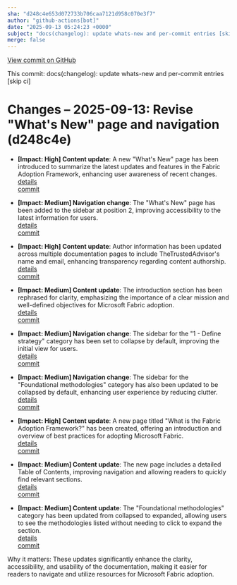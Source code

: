 ```yaml
---
sha: "d248c4e653d072733b706caa7121d958c070e3f7"
author: "github-actions[bot]"
date: "2025-09-13 05:24:23 +0000"
subject: "docs(changelog): update whats-new and per-commit entries [skip ci]"
merge: false
---
```


[View commit on GitHub](https://github.com/TheTrustedAdvisor/FabricAdoptionFramework/commit/d248c4e653d072733b706caa7121d958c070e3f7)

This commit: docs(changelog): update whats-new and per-commit entries [skip ci]

# Changes – 2025-09-13: Revise "What's New" page and navigation (d248c4e)

- **[Impact: High] Content update**: A new "What's New" page has been introduced to summarize the latest updates and features in the Fabric Adoption Framework, enhancing user awareness of recent changes.  
   [details](/docs/about/changes/2025-09-12-5af750a365c0eade184a7aa129bbd5ae0106bcbc)  
   [commit](https://github.com/TheTrustedAdvisor/FabricAdoptionFramework/commit/5af750a365c0eade184a7aa129bbd5ae0106bcbc)

- **[Impact: Medium] Navigation change**: The "What's New" page has been added to the sidebar at position 2, improving accessibility to the latest information for users.  
   [details](/docs/about/changes/2025-09-12-5af750a365c0eade184a7aa129bbd5ae0106bcbc)  
   [commit](https://github.com/TheTrustedAdvisor/FabricAdoptionFramework/commit/5af750a365c0eade184a7aa129bbd5ae0106bcbc)

- **[Impact: High] Content update**: Author information has been updated across multiple documentation pages to include TheTrustedAdvisor's name and email, enhancing transparency regarding content authorship.  
   [details](/docs/about/changes/2025-09-12-5af750a365c0eade184a7aa129bbd5ae0106bcbc)  
   [commit](https://github.com/TheTrustedAdvisor/FabricAdoptionFramework/commit/5af750a365c0eade184a7aa129bbd5ae0106bcbc)

- **[Impact: Medium] Content update**: The introduction section has been rephrased for clarity, emphasizing the importance of a clear mission and well-defined objectives for Microsoft Fabric adoption.  
   [details](/docs/about/changes/2025-09-12-5af750a365c0eade184a7aa129bbd5ae0106bcbc)  
   [commit](https://github.com/TheTrustedAdvisor/FabricAdoptionFramework/commit/5af750a365c0eade184a7aa129bbd5ae0106bcbc)

- **[Impact: Medium] Navigation change**: The sidebar for the "1 - Define strategy" category has been set to collapse by default, improving the initial view for users.  
   [details](/docs/about/changes/2025-09-12-5af750a365c0eade184a7aa129bbd5ae0106bcbc)  
   [commit](https://github.com/TheTrustedAdvisor/FabricAdoptionFramework/commit/5af750a365c0eade184a7aa129bbd5ae0106bcbc)

- **[Impact: Medium] Navigation change**: The sidebar for the "Foundational methodologies" category has also been updated to be collapsed by default, enhancing user experience by reducing clutter.  
   [details](/docs/about/changes/2025-09-12-5af750a365c0eade184a7aa129bbd5ae0106bcbc)  
   [commit](https://github.com/TheTrustedAdvisor/FabricAdoptionFramework/commit/5af750a365c0eade184a7aa129bbd5ae0106bcbc)

- **[Impact: High] Content update**: A new page titled "What is the Fabric Adoption Framework?" has been created, offering an introduction and overview of best practices for adopting Microsoft Fabric.  
   [details](/docs/about/changes/2025-09-12-5af750a365c0eade184a7aa129bbd5ae0106bcbc)  
   [commit](https://github.com/TheTrustedAdvisor/FabricAdoptionFramework/commit/5af750a365c0eade184a7aa129bbd5ae0106bcbc)

- **[Impact: Medium] Content update**: The new page includes a detailed Table of Contents, improving navigation and allowing readers to quickly find relevant sections.  
   [details](/docs/about/changes/2025-09-12-5af750a365c0eade184a7aa129bbd5ae0106bcbc)  
   [commit](https://github.com/TheTrustedAdvisor/FabricAdoptionFramework/commit/5af750a365c0eade184a7aa129bbd5ae0106bcbc)

- **[Impact: Medium] Content update**: The "Foundational methodologies" category has been updated from collapsed to expanded, allowing users to see the methodologies listed without needing to click to expand the section.  
   [details](/docs/about/changes/2025-09-12-5af750a365c0eade184a7aa129bbd5ae0106bcbc)  
   [commit](https://github.com/TheTrustedAdvisor/FabricAdoptionFramework/commit/5af750a365c0eade184a7aa129bbd5ae0106bcbc)

Why it matters: These updates significantly enhance the clarity, accessibility, and usability of the documentation, making it easier for readers to navigate and utilize resources for Microsoft Fabric adoption.
